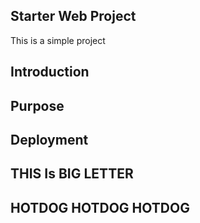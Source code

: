 ## Starter Web Project

This is a simple project 

## Introduction

## Purpose

## Deployment

## THIS Is BIG LETTER

## HOTDOG HOTDOG HOTDOG